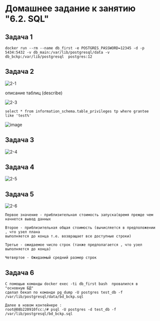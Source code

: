 # Домашнее задание к занятию "6.2. SQL"



## Задача 1



```
docker run --rm --name db_first -e POSTGRES_PASSWORD=12345 -d -p 5434:5432 -v db_main:/var/lib/postgresql/data -v db_bckp:/var/lib/postgresql  postgres:12
```

## Задача 2



![2-1](https://user-images.githubusercontent.com/106814458/196817244-947e2f2e-310a-42bf-8911-49461c155243.jpg)


описание таблиц (describe)


![2-3](https://user-images.githubusercontent.com/106814458/197016662-f348c8ee-d1e6-4386-8f23-c0117673e705.jpg)




```
select * from information_schema.table_privileges tp where grantee like 'test%'
```
![image](https://user-images.githubusercontent.com/106814458/196817398-a677cc4e-4878-4c64-a39f-6f12507b0bad.png)




## Задача 3




![2-4](https://user-images.githubusercontent.com/106814458/197019533-9b85455b-8e99-49d3-bcf8-222626f1f268.jpg)



## Задача 4



![2-5](https://user-images.githubusercontent.com/106814458/197019595-099a88ac-2580-4e23-a87f-09301a111e06.jpg)


## Задача 5


![2-6](https://user-images.githubusercontent.com/106814458/197019623-b48c2105-c79e-473e-895d-04d19ffdffe1.jpg)

```
Первое значение - приблизительная стоимость запуска(время прежде чем начнется вывод данных

Второе - приблизительная общая стоимость (вычисляется в предположении , что узел плана 
выполняется до конца т.е. возвращает все доступные строки)

Третье - ожидаемое число строк (также предполагается , что узел выполняется до конца)

Четвертое - Ожидаемый средний размер строк
```
## Задача 6


```
C помощью команды docker exec -ti db_first bash  провалился в "основную БД" 
сделал бекап по команде pg_dump -U postgres test_db -f /var/lib/postgresql/data/bd_bckp.sql

Далее в новом контейнере :
root@08b220910fcc:/# psql -U postgres -d test_db -f /var/lib/postgresql/bd_bckp.sql



```




